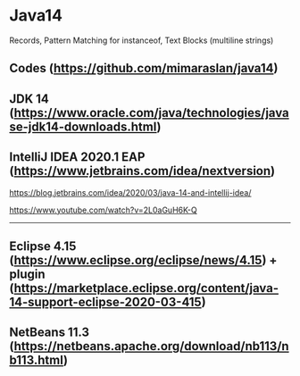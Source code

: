 # Java14
Records, Pattern Matching for instanceof, Text Blocks (multiline strings)

Codes (https://github.com/mimaraslan/java14) 
------------------------------------------------------------------------------

JDK 14 (https://www.oracle.com/java/technologies/javase-jdk14-downloads.html)
------------------------------------------------------------------------------

IntelliJ IDEA 2020.1 EAP (https://www.jetbrains.com/idea/nextversion) 
------------------------------------------------------------------------------

https://blog.jetbrains.com/idea/2020/03/java-14-and-intellij-idea/

https://www.youtube.com/watch?v=2L0aGuH6K-Q

------------------------------------------------------------------------------
Eclipse 4.15 (https://www.eclipse.org/eclipse/news/4.15) + plugin (https://marketplace.eclipse.org/content/java-14-support-eclipse-2020-03-415)
------------------------------------------------------------------------------

NetBeans 11.3 (https://netbeans.apache.org/download/nb113/nb113.html)
------------------------------------------------------------------------------


